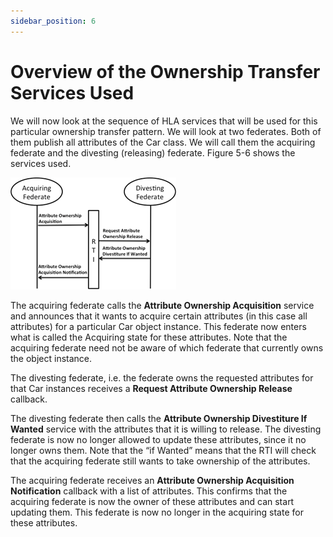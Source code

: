 ```yaml
---
sidebar_position: 6
---
```


# Overview of the Ownership Transfer Services Used

We will now look at the sequence of HLA services that will be used for this particular ownership transfer pattern. We will look at two federates. Both of them publish all attributes of the Car class. We will call them the acquiring federate and the divesting (releasing) federate. Figure 5-6 shows the services used.

![6-ownership-service.png](img%2F6-ownership-service.png)

The acquiring federate calls the **Attribute Ownership Acquisition** service and announces that it wants to acquire certain attributes (in this case all attributes) for a particular Car object instance. This federate now enters what is called the Acquiring state for these attributes. Note that the acquiring federate need not be aware of which federate that currently owns the object instance.

The divesting federate, i.e. the federate owns the requested attributes for that Car instances receives a **Request Attribute Ownership Release** callback.

The divesting federate then calls the **Attribute Ownership Divestiture If Wanted** service with the attributes that it is willing to release. The divesting federate is now no longer allowed to update these attributes, since it no longer owns them. Note that the “if Wanted” means that the RTI will check that the acquiring federate still wants to take ownership of the attributes.

The acquiring federate receives an **Attribute Ownership Acquisition Notification** callback with a list of attributes. This confirms that the acquiring federate is now the owner of these attributes and can start updating them. This federate is now no longer in the acquiring state for these attributes.




